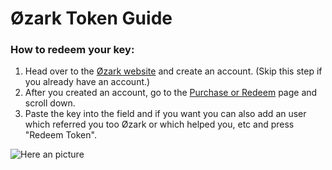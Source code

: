 # Øzark Token Guide

### How to redeem your key:
1. Head over to the [Øzark website](https://ozarkengine.cc/) and create an account. (Skip this step if you already have an account.)
2. After you created an account, go to the [Purchase or Redeem](https://ozarkengine.cc/purchase.php) page and scroll down.
3. Paste the key into the field and if you want you can also add an user which referred you too Øzark or which helped you, etc and press "Redeem Token".

![Here an picture](https://media.discordapp.net/attachments/622085123717726208/784992994653896744/unknown.png)
